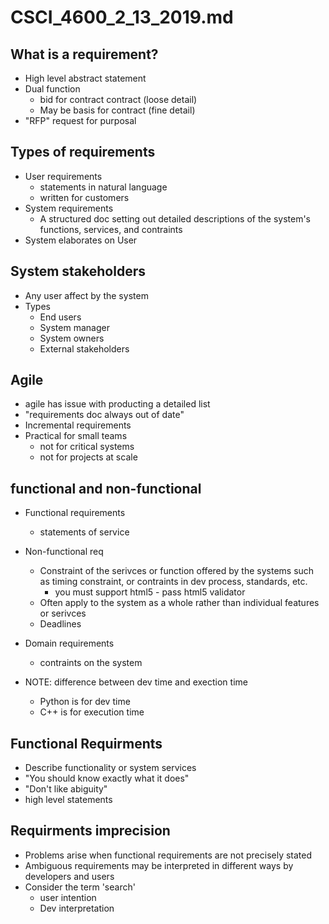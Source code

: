 # CSCI_4600_2_13_2019.md

## What is a requirement?

* High level abstract statement
* Dual function
  * bid for contract contract (loose detail)
  * May be basis for contract (fine detail)
* "RFP" request for purposal

## Types of requirements

* User requirements
  * statements in natural language
  * written for customers 
* System requirements
  * A structured doc setting out detailed descriptions of the system's functions, services, and contraints
* System elaborates on User

## System stakeholders

* Any user affect by the system
* Types
  * End users
  * System manager
  * System owners
  * External stakeholders

## Agile

* agile has issue with producting a detailed list 
* "requirements doc always out of date"
* Incremental requirements
* Practical for small teams
  * not for critical systems
  * not for projects at scale

## functional and non-functional

* Functional requirements
  * statements of service
* Non-functional req
  * Constraint of the serivces or function offered by the systems such as timing constraint, or contraints in dev process, standards, etc.
    * you must support html5 - pass html5 validator
  * Often apply to the system as a whole rather than individual features or serivces
  * Deadlines
* Domain requirements
  * contraints on the system

* NOTE: difference between dev time and exection time
  * Python is for dev time
  * C++ is for execution time

## Functional Requirments

* Describe functionality or system services
* "You should know exactly what it does"
* "Don't like abiguity"
* high level statements

## Requirments imprecision

* Problems arise when functional requirements are not precisely stated
* Ambiguous requirements may be interpreted in different ways by developers and users
* Consider the term 'search'
  * user intention
  * Dev interpretation
